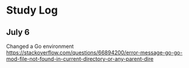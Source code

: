 # Study Log

## July 6

Changed a Go environment
https://stackoverflow.com/questions/66894200/error-message-go-go-mod-file-not-found-in-current-directory-or-any-parent-dire
